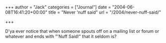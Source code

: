 +++
author = "Jack"
categories = ["Journal"]
date = "2004-06-08T16:41:20+00:00"
title = "Never ‘nuff said"
url = "/2004/never-nuff-said/"

+++

D'ya ever notice that when someone spouts off on a mailing list or forum or whatever and ends with "'Nuff Said!" that it seldom is?